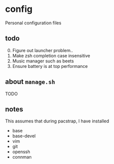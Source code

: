 # config
Personal configuration files

## todo
0. Figure out launcher problem..
4. Make zsh completion case insensitive
4. Music manager such as beets
1. Ensure battery is at top performance

## about `manage.sh`
TODO

## notes
This assumes that during pacstrap, I have installed

- base
- base-devel
- vim
- git
- openssh
- connman
